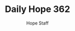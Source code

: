 ---
image: /assets/img/daily-hope-default-artwork.png
title: Daily Hope 362
number: 362
categories:
  - Daily Hope
author: Hope Staff
notes: Daily Hope 362
embed: >-
  <iframe style="border-radius:12px" src="https://open.spotify.com/embed/episode/4wSbosuNyTfjIIJsJMuW8M?utm_source=generator" width="100%" height="352" frameBorder="0" allowfullscreen="" allow="autoplay; clipboard-write; encrypted-media; fullscreen; picture-in-picture" loading="lazy"></iframe>
---